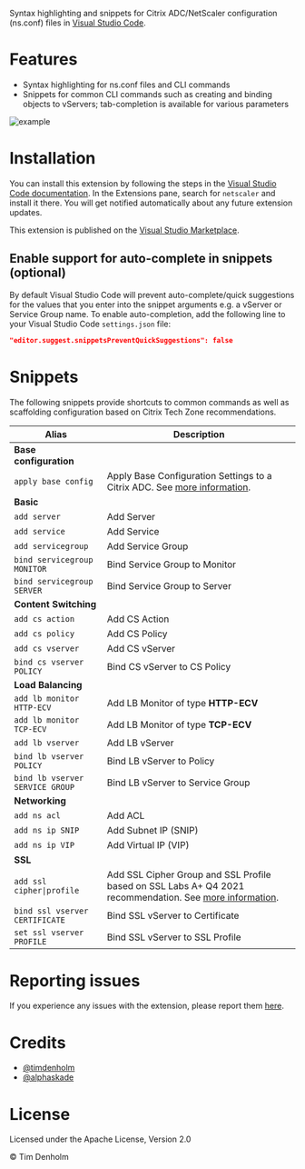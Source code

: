 Syntax highlighting and snippets for Citrix ADC/NetScaler configuration (ns.conf) files in [Visual Studio Code][1].

# Features
* Syntax highlighting for ns.conf files and CLI commands
* Snippets  for common CLI commands such as creating and binding objects to vServers; tab-completion is available for various parameters

![example][example]

# Installation
You can install this extension by following the steps in the [Visual Studio Code documentation][4]. In the Extensions pane, search for `netscaler` and install it there. You will get notified automatically about any future extension updates.

This extension is published on the [Visual Studio Marketplace][2].

## Enable support for auto-complete in snippets (optional)
By default Visual Studio Code will prevent auto-complete/quick suggestions for the values that you enter into the snippet arguments e.g. a vServer or Service Group name. To enable auto-completion, add the following line to your Visual Studio Code `settings.json` file:

```json
"editor.suggest.snippetsPreventQuickSuggestions": false
```

# Snippets

The following snippets provide shortcuts to common commands as well as scaffolding configuration based on Citrix Tech Zone recommendations.

| Alias                              | Description                                                                                                  |
| ---------------------------------- | ------------------------------------------------------------------------------------------------------------ |
| **Base configuration**             |                                                                                                              |
| `apply base config`                | Apply Base Configuration Settings to a Citrix ADC. See [more information][5].                                |
| **Basic**                          |                                                                                                              |
| `add server`                       | Add Server                                                                                                   |
| `add service`                      | Add Service                                                                                                  |
| `add servicegroup`                 | Add Service Group                                                                                            |
| `bind servicegroup MONITOR`        | Bind Service Group to Monitor                                                                                |
| `bind servicegroup SERVER`         | Bind Service Group to Server                                                                                 |
| **Content Switching**              |                                                                                                              |
| `add cs action`                    | Add CS Action                                                                                                |
| `add cs policy`                    | Add CS Policy                                                                                                |
| `add cs vserver`                   | Add CS vServer                                                                                               |
| `bind cs vserver POLICY`           | Bind CS vServer to CS Policy                                                                                 |
| **Load Balancing**                 |                                                                                                              |
| `add lb monitor HTTP-ECV`          | Add LB Monitor of type **HTTP-ECV**                                                                          |
| `add lb monitor TCP-ECV`           | Add LB Monitor of type **TCP-ECV**                                                                           |
| `add lb vserver`                   | Add LB vServer                                                                                               |
| `bind lb vserver POLICY`           | Bind LB vServer to Policy                                                                                    |
| `bind lb vserver SERVICE GROUP`    | Bind LB vServer to Service Group                                                                             |
| **Networking**                          |                                                                                                         |
| `add ns acl`                       | Add ACL                                                                                                      |
| `add ns ip SNIP`                   | Add Subnet IP (SNIP)                                                                                         |
| `add ns ip VIP`                    | Add Virtual IP (VIP)                                                                                         |
| **SSL**                            |                                                                                                              |
| `add ssl cipher\|profile`          | Add SSL Cipher Group and SSL Profile based on SSL Labs A+ Q4 2021 recommendation. See [more information][6]. |
| `bind ssl vserver CERTIFICATE`     | Bind SSL vServer to Certificate                                                                              |
| `set ssl vserver PROFILE`          | Bind SSL vServer to SSL Profile                                                                              |

# Reporting issues
If you experience any issues with the extension, please report them [here][3].

# Credits
* [@timdenholm][timdenholm]
* [@alphaskade][alphaskade]

# License
Licensed under the Apache License, Version 2.0

&copy; Tim Denholm

[1]: https://code.visualstudio.com
[2]: https://marketplace.visualstudio.com/items?itemName=timdenholm.netscaler#overview
[3]: https://github.com/timdenholm/vscode-netscaler/issues
[4]: https://code.visualstudio.com/docs/editor/extension-gallery
[5]: https://docs.citrix.com/en-us/tech-zone/build/tech-papers/best-practices-citrix-adc-deployments.html#base-configuration-settings
[6]: https://docs.citrix.com/en-us/tech-zone/build/tech-papers/networking-tls-best-practices.html
[example]: https://raw.githubusercontent.com/timdenholm/vscode-netscaler/master/example.gif "Example"
[timdenholm]: https://github.com/timdenholm
[alphaskade]: https://github.com/alphaskade
